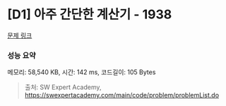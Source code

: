# [D1] 아주 간단한 계산기 - 1938 

[문제 링크](https://swexpertacademy.com/main/code/problem/problemDetail.do?contestProbId=AV5PjsYKAMIDFAUq) 

### 성능 요약

메모리: 58,540 KB, 시간: 142 ms, 코드길이: 105 Bytes



> 출처: SW Expert Academy, https://swexpertacademy.com/main/code/problem/problemList.do
